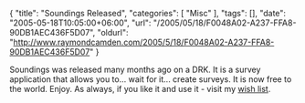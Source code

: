 {
	"title": "Soundings Released",
	"categories": [
		"Misc"
	],
	"tags": [],
	"date": "2005-05-18T10:05:00+06:00",
	"url": "/2005/05/18/F0048A02-A237-FFA8-90DB1AEC436F5D07",
	"oldurl": "http://www.raymondcamden.com/2005/5/18/F0048A02-A237-FFA8-90DB1AEC436F5D07"
}

Soundings was released many months ago on a DRK. It is a survey application that allows you to... wait for it... create surveys. It is now free to the world. Enjoy. As always, if you like it and use it - visit my <a href="http://www.amazon.com/o/registry/2TCL1D08EZEYE">wish list</a>.